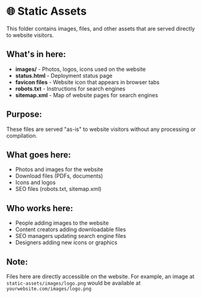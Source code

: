 # 🌐 Static Assets

This folder contains images, files, and other assets that are served directly to website visitors.

## What's in here:
- **images/** - Photos, logos, icons used on the website
- **status.html** - Deployment status page
- **favicon files** - Website icon that appears in browser tabs
- **robots.txt** - Instructions for search engines
- **sitemap.xml** - Map of website pages for search engines

## Purpose:
These files are served "as-is" to website visitors without any processing or compilation.

## What goes here:
- Photos and images for the website
- Download files (PDFs, documents)
- Icons and logos
- SEO files (robots.txt, sitemap.xml)

## Who works here:
- People adding images to the website
- Content creators adding downloadable files
- SEO managers updating search engine files
- Designers adding new icons or graphics

## Note:
Files here are directly accessible on the website. For example, an image at `static-assets/images/logo.png` would be available at `yourwebsite.com/images/logo.png`
